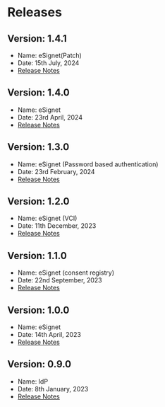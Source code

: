 # Releases

## Version: 1.4.1

* Name: eSignet(Patch)
* Date: 15th July, 2024
* [Release Notes](v1.4.1/)

## Version: 1.4.0

* Name: eSignet
* Date: 23rd April, 2024
* [Release Notes](https://docs.esignet.io/versions/v1.4.0)

## Version: 1.3.0

* Name: eSignet (Password based authentication)
* Date: 23rd February, 2024
* [Release Notes](https://docs.esignet.io/versions/v1.3.0)

## Version: 1.2.0

* Name: eSignet (VCI)
* Date: 11th December, 2023
* [Release Notes](https://docs.esignet.io/versions/v1.2.0)

## Version: 1.1.0

* Name: eSignet (consent registry)
* Date: 22nd September, 2023
* [Release Notes](v1.1.0)

## Version: 1.0.0

* Name: eSignet
* Date: 14th April, 2023
* [Release Notes](v1.0.0)

## Version: 0.9.0

* Name: IdP
* Date: 8th January, 2023
* [Release Notes](v0.9.0)
